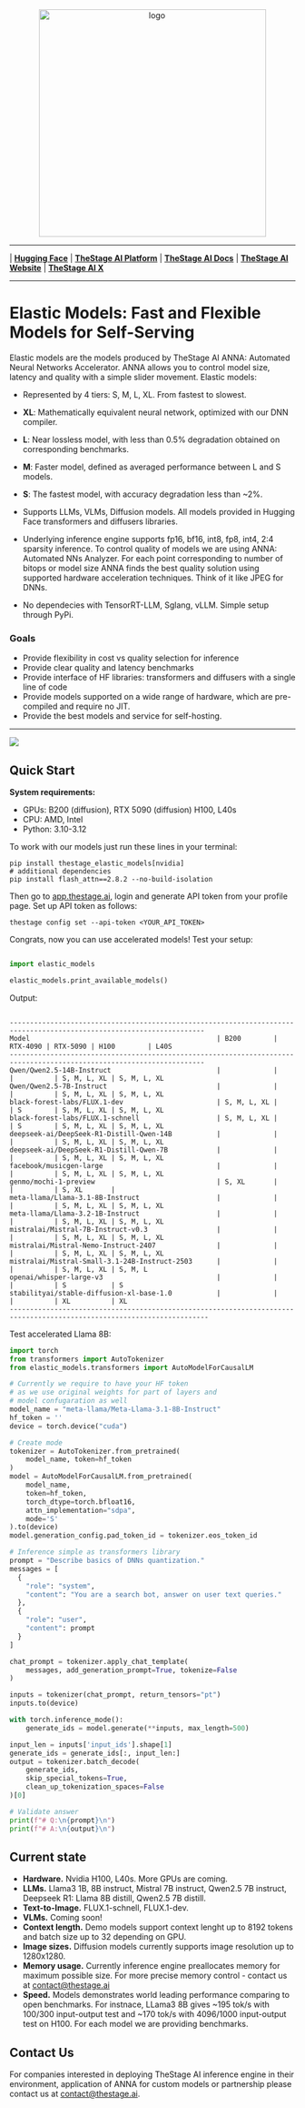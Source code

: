 <div align="center" id="sglangtop">
<img src="images/logo.png" alt="logo" width="400" margin="10px"></img>
</div>

--------------------------------------------------------------------------------

| [**Hugging Face**](https://huggingface.co/TheStageAI)
| [**TheStage AI Platform**](https://thestage.ai/)
| [**TheStage AI Docs**](https://app.thestage.ai/docs)
| [**TheStage AI Website**](https://about.thestage.ai/)
| [**TheStage AI X**](//https://x.com/TheStageAI)

---
# Elastic Models: Fast and Flexible Models for Self-Serving
Elastic models are the models produced by TheStage AI ANNA: Automated Neural Networks Accelerator. ANNA allows you to control model size, latency and quality with a simple slider movement. Elastic models:

* Represented by 4 tiers: S, M, L, XL. From fastest to slowest.

* __XL__: Mathematically equivalent neural network, optimized with our DNN compiler. 

* __L__: Near lossless model, with less than 0.5% degradation obtained on corresponding benchmarks.

* __M__: Faster model, defined as averaged performance between L and S models.

* __S__: The fastest model, with accuracy degradation less than ~2%.

* Supports LLMs, VLMs, Diffusion models. All models provided in Hugging Face transformers and diffusers libraries. 

* Underlying inference engine supports fp16, bf16, int8, fp8, int4, 2:4 sparsity inference. To control quality of models we are using ANNA: Automated NNs Analyzer. For each point corresponding to number of bitops or model size ANNA finds the best quality solution using supported hardware acceleration techniques. Think of it like JPEG for DNNs.

* No dependecies with TensorRT-LLM, Sglang, vLLM. Simple setup through PyPi. 


### Goals

* Provide flexibility in cost vs quality selection for inference
* Provide clear quality and latency benchmarks
* Provide interface of HF libraries: transformers and diffusers with a single line of code
* Provide models supported on a wide range of hardware, which are pre-compiled and require no JIT.
* Provide the best models and service for self-hosting.
---

![](images/flux.jpeg)

## Quick Start

__System requirements:__
* GPUs: B200 (diffusion), RTX 5090 (diffusion) H100, L40s 
* CPU: AMD, Intel
* Python: 3.10-3.12


To work with our models just run these lines in your terminal:

```shell
pip install thestage_elastic_models[nvidia]
# additional dependencies
pip install flash_attn==2.8.2 --no-build-isolation
```

Then go to [app.thestage.ai](https://app.thestage.ai), login and generate API token from your profile page. Set up API token as follows:

```shell
thestage config set --api-token <YOUR_API_TOKEN>
```

Congrats, now you can use accelerated models! Test your setup:

```python

import elastic_models

elastic_models.print_available_models()
```

Output:

```shell
    
----------------------------------------------------------------------------------------------------------------------
Model                                              | B200        | RTX-4090 | RTX-5090 | H100        | L40S       
----------------------------------------------------------------------------------------------------------------------
Qwen/Qwen2.5-14B-Instruct                          |             |          |          | S, M, L, XL | S, M, L, XL
Qwen/Qwen2.5-7B-Instruct                           |             |          |          | S, M, L, XL | S, M, L, XL
black-forest-labs/FLUX.1-dev                       | S, M, L, XL |          | S        | S, M, L, XL | S, M, L, XL
black-forest-labs/FLUX.1-schnell                   | S, M, L, XL |          | S        | S, M, L, XL | S, M, L, XL
deepseek-ai/DeepSeek-R1-Distill-Qwen-14B           |             |          |          | S, M, L, XL | S, M, L, XL
deepseek-ai/DeepSeek-R1-Distill-Qwen-7B            |             |          |          | S, M, L, XL | S, M, L, XL
facebook/musicgen-large                            |             |          |          | S, M, L, XL | S, M, L, XL
genmo/mochi-1-preview                              | S, XL       |          |          | S, XL       |            
meta-llama/Llama-3.1-8B-Instruct                   |             |          |          | S, M, L, XL | S, M, L, XL
meta-llama/Llama-3.2-1B-Instruct                   |             |          |          | S, M, L, XL | S, M, L, XL
mistralai/Mistral-7B-Instruct-v0.3                 |             |          |          | S, M, L, XL | S, M, L, XL
mistralai/Mistral-Nemo-Instruct-2407               |             |          |          | S, M, L, XL | S, M, L, XL
mistralai/Mistral-Small-3.1-24B-Instruct-2503      |             |          |          | S, M, L, XL | S, M, L    
openai/whisper-large-v3                            |             |          |          | S           | S          
stabilityai/stable-diffusion-xl-base-1.0           |             |          |          | XL          | XL         
-----------------------------------------------------------------------------------------------------------------------

```

Test accelerated Llama 8B:

```python
import torch
from transformers import AutoTokenizer
from elastic_models.transformers import AutoModelForCausalLM

# Currently we require to have your HF token
# as we use original weights for part of layers and
# model confugaration as well
model_name = "meta-llama/Meta-Llama-3.1-8B-Instruct"
hf_token = ''
device = torch.device("cuda")

# Create mode
tokenizer = AutoTokenizer.from_pretrained(
    model_name, token=hf_token
)
model = AutoModelForCausalLM.from_pretrained(
    model_name, 
    token=hf_token,
    torch_dtype=torch.bfloat16,
    attn_implementation="sdpa",
    mode='S'
).to(device)
model.generation_config.pad_token_id = tokenizer.eos_token_id

# Inference simple as transformers library
prompt = "Describe basics of DNNs quantization."
messages = [
  {
    "role": "system",
    "content": "You are a search bot, answer on user text queries."
  },
  {
    "role": "user",
    "content": prompt
  }
]

chat_prompt = tokenizer.apply_chat_template(
    messages, add_generation_prompt=True, tokenize=False
)

inputs = tokenizer(chat_prompt, return_tensors="pt")
inputs.to(device)

with torch.inference_mode():
    generate_ids = model.generate(**inputs, max_length=500)

input_len = inputs['input_ids'].shape[1]
generate_ids = generate_ids[:, input_len:]
output = tokenizer.batch_decode(
    generate_ids,
    skip_special_tokens=True, 
    clean_up_tokenization_spaces=False
)[0]

# Validate answer
print(f"# Q:\n{prompt}\n")
print(f"# A:\n{output}\n")

```

## Current state

- **Hardware.** Nvidia H100, L40s. More GPUs are coming.
- **LLMs.** Llama3 1B, 8B instruct, Mistral 7B instruct, Qwen2.5 7B instruct, Deepseek R1: Llama 8B distill, Qwen2.5 7B distill. 
- **Text-to-Image.** FLUX.1-schnell, FLUX.1-dev.
- **VLMs.** Coming soon!
- **Context length.** Demo models support context lenght up to 8192 tokens and batch size up to 32 depending on GPU.
- **Image sizes.** Diffusion models currently supports image resolution up to 1280x1280.
- **Memory usage.** Currently inference engine preallocates memory for maximum possible size. For more precise memory control - contact us at contact@thestage.ai
- **Speed.** Models demonstrates world leading performance comparing to open benchmarks. For instnace, LLama3 8B gives ~195 tok/s with 100/300 input-output test and ~170 tok/s with 4096/1000 input-output test on H100. For each model we are providing benchmarks.


## Contact Us

For companies interested in deploying TheStage AI inference engine in their environment, application of ANNA for custom models or partnership please contact us at contact@thestage.ai.
